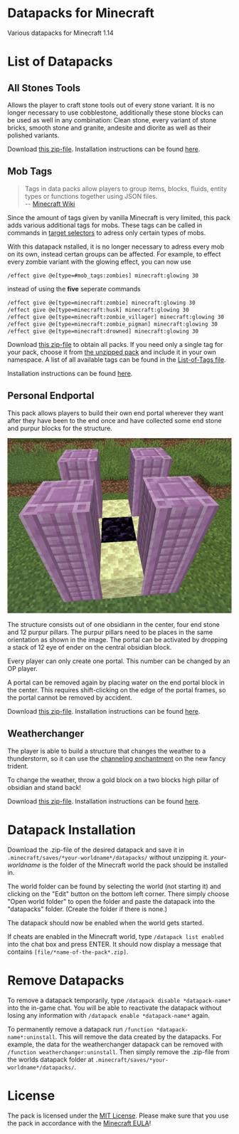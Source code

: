 # Datapacks for Minecraft
Various datapacks for Minecraft 1.14

# List of Datapacks

## All Stones Tools
Allows the player to craft stone tools out of every stone variant. It is no longer necessary to use cobblestone, additionally these stone blocks can be used as well in any combination: Clean stone, every variant of stone bricks, smooth stone and granite, andesite and diorite as well as their polished variants.

Download [this zip-file](_packs/All_Stones_Tools-V1.zip). Installation instructions can be found [here](#Datapack-Installation).

## Mob Tags
> Tags in data packs allow players to group items, blocks, fluids, entity types or functions together using JSON files.<br>
> -- [Minecraft Wiki](https://minecraft.gamepedia.com/index.php?title=Tag&oldid=1416823)

Since the amount of tags given by vanilla Minecraft is very limited, this pack adds various additional tags for mobs. These tags can be called in commands in [target selectors](https://minecraft.gamepedia.com/Commands#Target_selectors) to adress only certain types of mobs.

With this datapack nstalled, it is no longer necessary to adress every mob on its own, instead certan groups can be affected. For example, to effect every zombie variant with the glowing effect, you can now use

```
/effect give @e[type=#mob_tags:zombies] minecraft:glowing 30
```

instead of using the **five** seperate commands

```
/effect give @e[type=minecraft:zombie] minecraft:glowing 30
/effect give @e[type=minecraft:husk] minecraft:glowing 30
/effect give @e[type=minecraft:zombie_villager] minecraft:glowing 30
/effect give @e[type=minecraft:zombie_pigman] minecraft:glowing 30
/effect give @e[type=minecraft:drowned] minecraft:glowing 30
```

Download [this zip-file](_packs/Mob_Tags-V1.zip) to obtain all packs. If you need only a single tag for your pack, choose it from [the unzipped pack](mob_tags/data/mob_tags/tags/entity_types/) and include it in your own namespace. A list of all available tags can be found in the [List-of-Tags file](List-of-Tags.md#Tags).

Installation instructions can be found [here](#Datapack-Installation).

## Personal Endportal
This pack allows players to build their own end portal wherever they want after they have been to the end once and have collected some end stone and purpur blocks for the structure.

![A structure build with an obsidian block in the center, end stone on all four sides and 4 pillars with 3 purpur pillar blocks each in every corner](images/personal_endportal-structure.png "The structure for the personal end portal")

The structure consists out of one obsidiann in the center, four end stone and 12 purpur pillars. The purpur pillars need to be places in the same orientation as shown in the image. The portal can be activated by dropping a stack of 12 eye of ender on the central obsidian block.

Every player can only create one portal. This number can be changed by an OP player.

A portal can be removed again by placing water on the end portal block in the center. This requires shift-clicking on the edge of the portal frames, so the portal cannot be removed by accident.

Download [this zip-file](_packs/Personal_Endportal-V2.zip). Installation instructions can be found [here](#Datapack-Installation).

## Weatherchanger
The player is able to build a structure that changes the weather to a thunderstorm, so it can use the [channeling enchantment](https://minecraft.gamepedia.com/Channeling) on the new fancy trident.

To change the weather, throw a gold block on a two blocks high pillar of obsidian and stand back!

Download [this zip-file](_packs/Weatherchanger-V2.zip). Installation instructions can be found [here](#Datapack-Installation).

# Datapack Installation
Download the .zip-file of the desired datapack and save it in `.minecraft/saves/*your-worldname*/datapacks/` without unzipping it. *your-worldname* is the folder of the Minecraft world the pack should be installed in.

The world folder can be found by selecting the world (not starting it) and clicking on the "Edit" button on the bottom left corner. There simply choose "Open world folder" to open the folder and paste the datapack into the "datapacks" folder. (Create the folder if there is none.)

The datapack should now be enabled when the world gets started.

If cheats are enabled in the Minecraft world, type `/datapack list enabled` into the chat box and press ENTER. It should now display a message that contains `[file/*name-of-the-pack*.zip]`.

# Remove Datapacks
To remove a datapack temporarily, type `/datapack disable *datapack-name*` into the in-game chat. You will be able to reactivate the datapack without losing any information with `/datapack enable *datapack-name*` again.

To permanently remove a datapack run `/function *datapack-name*:uninstall`. This will remove the data created by the datapacks. For example, the data for the weatherchanger datapack can be removed with `/function weatherchanger:uninstall`. Then simply remove the .zip-file from the worlds datapack folder at `.minecraft/saves/*your-worldname*/datapacks/`.

# License
The pack is licensed under the [MIT License](LICENSE.md). Please make sure that you use the pack in accordance with the [Minecraft EULA](https://account.mojang.com/documents/minecraft_eula)!
